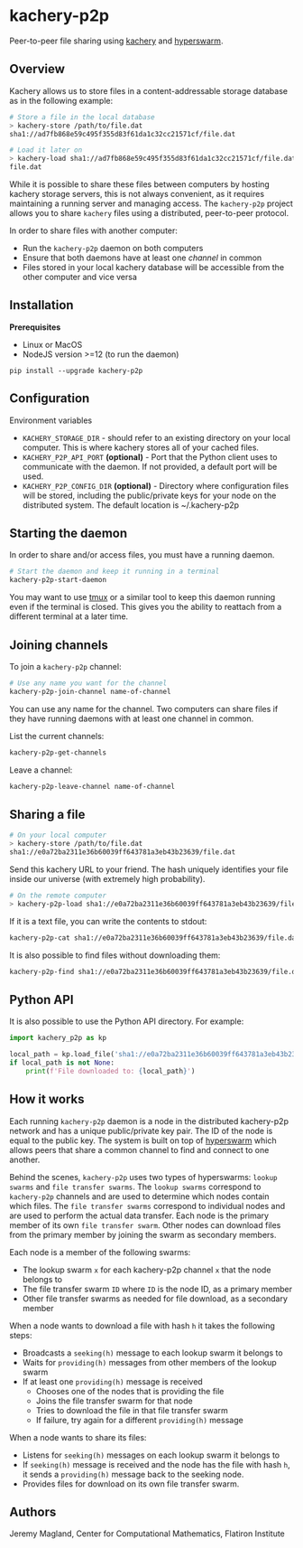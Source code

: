 # kachery-p2p

Peer-to-peer file sharing using [kachery](https://github.com/flatironinstitute/kachery) and [hyperswarm](https://github.com/hyperswarm/hyperswarm).

## Overview

Kachery allows us to store files in a content-addressable storage database as in the following example:

```bash
# Store a file in the local database
> kachery-store /path/to/file.dat
sha1://ad7fb868e59c495f355d83f61da1c32cc21571cf/file.dat

# Load it later on
> kachery-load sha1://ad7fb868e59c495f355d83f61da1c32cc21571cf/file.dat --dest file.dat
file.dat
```

While it is possible to share these files between computers by hosting kachery storage servers, this is not always convenient, as it requires maintaining a running server and managing access. The `kachery-p2p` project allows you to share `kachery` files using a distributed, peer-to-peer protocol.

In order to share files with another computer:

* Run the `kachery-p2p` daemon on both computers
* Ensure that both daemons have at least one *channel* in common
* Files stored in your local kachery database will be accessible from the other computer and vice versa

## Installation

**Prerequisites**

* Linux or MacOS
* NodeJS version >=12 (to run the daemon)

```
pip install --upgrade kachery-p2p
```

## Configuration

Environment variables

* `KACHERY_STORAGE_DIR` - should refer to an existing directory on your local computer. This is where kachery stores all of your cached files.
* `KACHERY_P2P_API_PORT` **(optional)** - Port that the Python client uses to communicate with the daemon. If not provided, a default port will be used.
* `KACHERY_P2P_CONFIG_DIR` **(optional)** - Directory where configuration files will be stored, including the public/private keys for your node on the distributed system. The default location is ~/.kachery-p2p

## Starting the daemon

In order to share and/or access files, you must have a running daemon.

```bash
# Start the daemon and keep it running in a terminal
kachery-p2p-start-daemon
```

You may want to use [tmux](https://github.com/tmux/tmux/wiki) or a similar tool to keep this daemon running even if the terminal is closed. This gives you the ability to reattach from a different terminal at a later time.

## Joining channels

To join a `kachery-p2p` channel:

```bash
# Use any name you want for the channel
kachery-p2p-join-channel name-of-channel
```

You can use any name for the channel. Two computers can share files if they have running daemons with at least one channel in common.

List the current channels:

```bash
kachery-p2p-get-channels
```

Leave a channel:

```bash
kachery-p2p-leave-channel name-of-channel
```

## Sharing a file

```bash
# On your local computer
> kachery-store /path/to/file.dat
sha1://e0a72ba2311e36b60039ff643781a3eb43b23639/file.dat
```

Send this kachery URL to your friend. The hash uniquely identifies your file inside our universe (with extremely high probability).

```bash
# On the remote computer
> kachery-p2p-load sha1://e0a72ba2311e36b60039ff643781a3eb43b23639/file.dat --dest file.dat
```

If it is a text file, you can write the contents to stdout:

```bash
kachery-p2p-cat sha1://e0a72ba2311e36b60039ff643781a3eb43b23639/file.dat
```

It is also possible to find files without downloading them:

```bash
kachery-p2p-find sha1://e0a72ba2311e36b60039ff643781a3eb43b23639/file.dat
```

## Python API

It is also possible to use the Python API directory. For example:

```python
import kachery_p2p as kp

local_path = kp.load_file('sha1://e0a72ba2311e36b60039ff643781a3eb43b23639/file.dat')
if local_path is not None:
    print(f'File downloaded to: {local_path}')
```

## How it works

Each running `kachery-p2p` daemon is a node in the distributed kachery-p2p network and has a unique public/private key pair. The ID of the node is equal to the public key. The system is built on top of [hyperswarm](https://github.com/hyperswarm/hyperswarm) which allows peers that share a common channel to find and connect to one another.

Behind the scenes, `kachery-p2p` uses two types of hyperswarms: `lookup swarms` and `file transfer swarms`. The `lookup swarms` correspond to `kachery-p2p` channels and are used to determine which nodes contain which files. The `file transfer swarms` correspond to individual nodes and are used to perform the actual data transfer. Each node is the primary member of its own `file transfer swarm`. Other nodes can download files from the primary member by joining the swarm as secondary members.

Each node is a member of the following swarms:
* The lookup swarm `x` for each kachery-p2p channel `x` that the node belongs to
* The file transfer swarm `ID` where `ID` is the node ID, as a primary member
* Other file transfer swarms as needed for file download, as a secondary member

When a node wants to download a file with hash `h` it takes the following steps:
* Broadcasts a `seeking(h)` message to each lookup swarm it belongs to
* Waits for `providing(h)` messages from other members of the lookup swarm
* If at least one `providing(h)` message is received
    - Chooses one of the nodes that is providing the file
    - Joins the file transfer swarm for that node
    - Tries to download the file in that file transfer swarm
    - If failure, try again for a different `providing(h)` message

When a node wants to share its files:
* Listens for `seeking(h)` messages on each lookup swarm it belongs to
* If `seeking(h)` message is received and the node has the file with hash `h`, it sends a `providing(h)` message back to the seeking node.
* Provides files for download on its own file transfer swarm.

## Authors

Jeremy Magland, Center for Computational Mathematics, Flatiron Institute